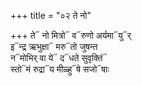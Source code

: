 +++
title = "०२ ते नो"

+++
ते᳓ नो मित्रो᳓ व᳓रुणो अर्यमा᳓यु᳓र्  
इ᳓न्द्र ऋभुक्षा᳓ मरु᳓तो जुषन्त  
न᳓मोभिर् वा ये᳓ द᳓धते सुवृक्तिं᳓  
स्तो᳓मं रुद्रा᳓य मीळ्हु᳓षे सजो᳓षाः